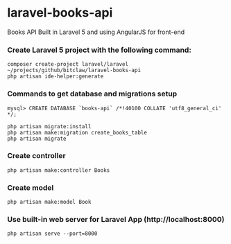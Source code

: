 # laravel-books-api

Books API Built in Laravel 5 and using AngularJS for front-end

### Create Laravel 5 project with the following command:

```shell
composer create-project laravel/laravel ~/projects/github/bitclaw/laravel-books-api
php artisan ide-helper:generate
```

### Commands to get database and migrations setup

```shell
mysql> CREATE DATABASE `books-api` /*!40100 COLLATE 'utf8_general_ci' */;

php artisan migrate:install
php artisan make:migration create_books_table
php artisan migrate
```

### Create controller

```shell
php artisan make:controller Books
```

### Create model

```shell
php artisan make:model Book
```

### Use built-in web server for Laravel App (http://localhost:8000)

```shell
php artisan serve --port=8000
```

